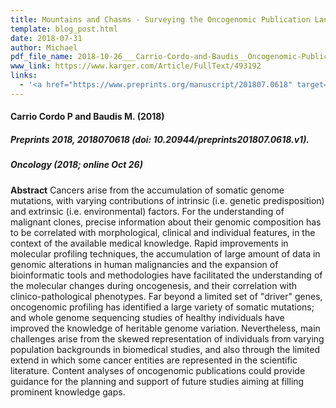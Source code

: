 ```yaml
---
title: Mountains and Chasms - Surveying the Oncogenomic Publication Landscape
template: blog_post.html 
date: 2018-07-31
author: Michael
pdf_file_name: 2018-10-26___Carrio-Cordo-and-Baudis__Oncogenomic-Publication-Landscape__Oncology.pdf
www_link: https://www.karger.com/Article/FullText/493192
links: 
  - '<a href="https://www.preprints.org/manuscript/201807.0618" target="_blank">[preprints.org]</a>'
---
```


#### Carrio Cordo P and Baudis M. (2018)
##### Preprints 2018, 2018070618 (doi: 10.20944/preprints201807.0618.v1).
##### _Oncology_ (2018; online Oct 26)

**Abstract** Cancers arise from the accumulation of somatic genome mutations, with varying contributions of intrinsic (i.e. genetic predisposition) and extrinsic (i.e. environmental) factors. For the understanding of malignant clones, precise information about their genomic composition has to be correlated with morphological, clinical and individual features, in the context of the available medical knowledge.<!--more--> Rapid improvements in molecular profiling techniques, the accumulation of large amount of data in genomic alterations in human malignancies and the expansion of bioinformatic tools and methodologies have facilitated the understanding of the molecular changes during oncogenesis, and their correlation with clinico-pathological phenotypes. Far beyond a limited set of "driver" genes, oncogenomic profiling has identified a large variety of somatic mutations; and whole genome sequencing studies of healthy individuals have improved the knowledge of heritable genome variation. Nevertheless, main challenges arise from the skewed representation of individuals from varying population backgrounds in biomedical studies, and also through the limited extend in which some cancer entities are represented in the scientific literature. Content analyses of oncogenomic publications could provide guidance for the planning and support of future studies aiming at filling prominent knowledge gaps.


